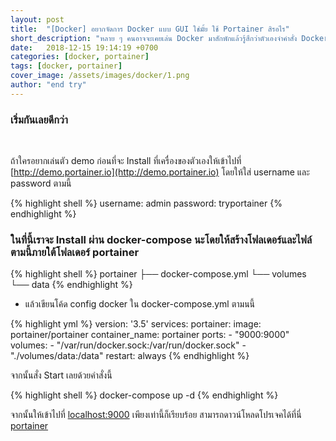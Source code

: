 ```yaml
---
layout: post
title:  "[Docker] อยากจัดการ Docker แบบ GUI ใช่มั้ย ใช้ Portainer สิรอไร"
short_description: "หลาย ๆ คนอาจจะเคยเล่น Docker มาสักพักแล้วรู้สึกว่าตัวเองจำคำสั่ง Docker ไม่ค่อยได้ แต่ว่า Portainer ช่วยเราได้"
date:   2018-12-15 19:14:19 +0700
categories: [docker, portainer]
tags: [docker, portainer]
cover_image: /assets/images/docker/1.png
author: "end try"
---
```


### เริ่มกันเลยดีกว่า
<br>

ถ้าใครอยากเล่นตัว demo ก่อนที่จะ Install ที่เครื่องของตัวเองให้เข้าไปที่ [http://demo.portainer.io](http://demo.portainer.io) โดยให้ใส่ username และ password ตามนี้

{% highlight shell %}
username: admin
password: tryportainer
{% endhighlight %}

### ในที่นี้เราจะ Install ผ่าน docker-compose นะโดยให้สร้างโฟลเดอร์และไฟล์ตามนี้ภายใต้โฟลเดอร์ portainer

{% highlight shell %}
portainer
├── docker-compose.yml
└── volumes
    └── data
{% endhighlight %}

- แล้วเขียนโค้ด config docker ใน docker-compose.yml ตามนนี้

{% highlight yml %}
version: '3.5'
services: 
  portainer:
    image: portainer/portainer
    container_name: portainer
    ports: 
      - "9000:9000"
    volumes: 
      - "/var/run/docker.sock:/var/run/docker.sock"
      - "./volumes/data:/data"
    restart: always
{% endhighlight %}

จากนั้นสั่ง Start เลยด้วยคำสั่งนี้

{% highlight shell %}
docker-compose up -d
{% endhighlight %}

จากนั้นให้เข้าไปที่ [localhost:9000](http://localhost:9000) เพียงเท่านี้ก็เรียบร้อย สามารถดาวน์โหลดโปรเจคได้ที่นี่ [portainer](https://github.com/prongbang/portainer)
<br>
<br>
